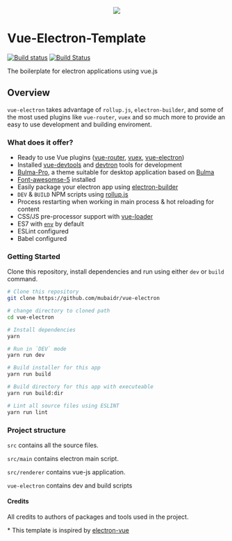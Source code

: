 <p align="center"><img src="https://raw.githubusercontent.com/jbeguna04/vue-electron-template/master/LogoDesigns/logotype1blue.png"></p>

# Vue-Electron-Template

[![Build status](https://ci.appveyor.com/api/projects/status/cjua6pdhjp9rqa1o?svg=true)](https://ci.appveyor.com/project/mubaidr/vue-electron-template)
[![Build Status](https://travis-ci.org/mubaidr/vue-electron-template.svg?branch=master)](https://travis-ci.org/mubaidr/vue-electron-template)

The boilerplate for electron applications using vue.js

## Overview

`vue-electron` takes advantage of `rollup.js`, `electron-builder`, and some of the most used plugins like `vue-router`, `vuex` and so much more to provide an easy to use development and building enviroment.

### What does it offer?

- Ready to use Vue plugins \([vue-router](https://github.com/vuejs/vue-router), [vuex](https://github.com/vuejs/vuex), [vue-electron](https://github.com/SimulatedGREG/vue-electron)\)
- Installed [vue-devtools](https://github.com/vuejs/vue-devtools) and [devtron](https://github.com/electron/devtron) tools for development
- [Bulma-Pro](https://mubaidr.github.io/bulma-pro/), a theme suitable for desktop application based on [Bulma](https://bulma.io/)
- [Font-awesomse-5](https://fontawesome.com) installed
- Easily package your electron app using [electron-builder](https://github.com/electron-userland/electron-builder)
- `DEV` & `BUILD` NPM scripts using [rollup.js](https://rollupjs.org/guide/en)
- Process restarting when working in main process & hot reloading for content
- CSS/JS pre-processor support with [vue-loader](https://github.com/vuejs/vue-loader/)
- ES7 with [`env`](https://babeljs.io/docs/en/babel-preset-env/) by default
- ESLint configured
- Babel configured

### Getting Started

Clone this repository, install dependencies and run using either `dev` or `build` command.

```bash
# Clone this repository
git clone https://github.com/mubaidr/vue-electron

# change directory to cloned path
cd vue-electron

# Install dependencies
yarn

# Run in `DEV` mode
yarn run dev

# Build installer for this app
yarn run build

# Build directory for this app with executeable
yarn run build:dir

# Lint all source files using ESLINT
yarn run lint
```

### Project structure

`src` contains all the source files.

`src/main` contains electron main script.

`src/renderer` contains vue-js application.

`vue-electron` contains dev and build scripts

#### Credits

All credits to authors of packages and tools used in the project.

\* This template is inspired by [electron-vue](https://github.com/SimulatedGREG/electron-vue)
